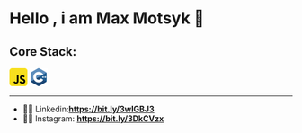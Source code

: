 # Hello , i am Max Motsyk 🦾

## Core Stack:

![js](img/javascript.png) ![c++](img/c.png)
____
- 🤙🏽 Linkedin:**https://bit.ly/3wIGBJ3**
- 🤳🏽 Instagram: **https://bit.ly/3DkCVzx**



